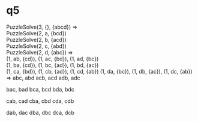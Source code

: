# q5

PuzzleSolve(3, {}, {abcd})
=>  
PuzzleSolve(2, a, {bcd})  
PuzzleSolve(2, b, {acd})  
PuzzleSolve(2, c, {abd})  
PuzzleSolve(2, d, {abc})
=>  
(1, ab, {cd}), (1, ac, {bd}), (1, ad, {bc})  
(1, ba, {cd}), (1, bc, {ad}), (1, bd, {ac})  
(1, ca, {bd}), (1, cb, {ad}), (1, cd, {ab})
(1, da, {bc}), (1, db, {ac}), (1, dc, {ab})
=>
abc, abd
acb, acd
adb, adc

bac, bad
bca, bcd
bda, bdc

cab, cad
cba, cbd
cda, cdb

dab, dac
dba, dbc
dca, dcb